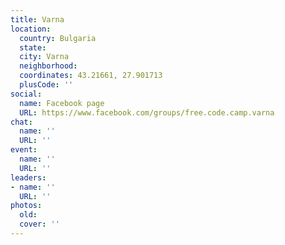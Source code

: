 ```yaml
---
title: Varna
location:
  country: Bulgaria
  state: 
  city: Varna
  neighborhood: 
  coordinates: 43.21661, 27.901713
  plusCode: ''
social:
  name: Facebook page
  URL: https://www.facebook.com/groups/free.code.camp.varna
chat:
  name: ''
  URL: ''
event:
  name: ''
  URL: ''
leaders:
- name: ''
  URL: ''
photos:
  old: 
  cover: ''
---
```

